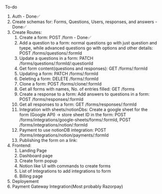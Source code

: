 To-do

1. Auth - Done✅
2. Create schemas for: Forms, Questions, Users, responses, and answers - Done✅
3. Create Routes:
    1. Create a form: POST /form - Done✅
    2. Add a question to a form: normal questions go with just question and tyepe, while advanced questions go with options and other details: POST /forms/questions/:formId
    2. Update a questions in a form: PATCH /forms/questions/:formId/:questionId
    3. Get form content(questions and responses): GET /forms/:formId
    4. Updating a form: PATCH /forms/:formId
    5. Deleting a form: DELETE /forms/:formId
    6. Clone a form: POST /forms/clone/:formId
    5. Get all forms with names, No. of entries filled: GET /forms
    6. Create a response to a form: Add answers to questions in a form: POST /forms/responses/:formId
    7. Get all responses to a form: GET /forms/responses/:formId
    6. Integration with sheets/notionDbs: Create a google sheet for the form (Google API) -> store sheet ID in the form:  POST /forms/integrations/google-sheets/forms/:formId, POST /forms/integrations/notion/:formId
    7. Payment to use notionDB integration: POST /forms/integrations/notion/payments/:formId
    8. Publishing the form on a link:
4. Frontend:
    1. Landing Page
    2. Dashboard page
    3. Create form popup
    4. Notion like UI with commands to create forms
    5. List of Integrations to add integrations to form
    6. Billing page
5. Deployement
6. Payment Gateway Integration(Most probably Razorpay)